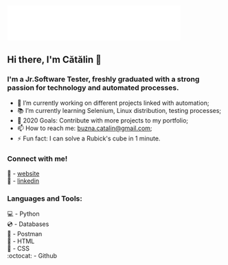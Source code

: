 ![gif from nerdy.dev](https://github.com/BuznaCatalin/BuznaCatalin/blob/master/sign.gif?raw=true)

## Hi there, I'm Cătălin  👋

### I'm a Jr.Software Tester, freshly graduated with a strong passion for technology and automated processes.

- 🔨 I’m currently working on different projects linked with automation;
- 📚 I’m currently learning Selenium, Linux distribution, testing processes;
- 🥅 2020 Goals: Contribute with more projects to my portfolio;
- 📫 How to reach me: buzna.catalin@gmail.com;
- ⚡ Fun fact: I can solve a Rubick's cube in 1 minute.

### Connect with me!

🏡 - [website][website] 
<br />
👔 - [linkedin][linkedin]

[website]: https://www.buznacatalin.com
[linkedin]: https://www.linkedin.com/in/buzna-catalin/

### Languages and Tools:
💻 - Python
<br />
💿 - Databases
<br />
👮 - Postman
<br />
💾 - HTML
<br />
📀 - CSS
<br />
:octocat: - Github
